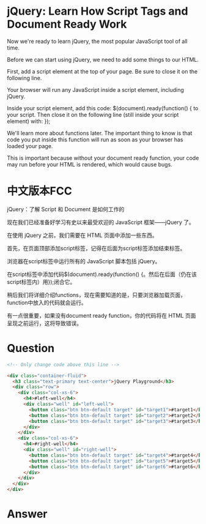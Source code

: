 #  jQuery: Learn How Script Tags and Document Ready Work
Now we're ready to learn jQuery, the most popular JavaScript tool of all time.

Before we can start using jQuery, we need to add some things to our HTML.

First, add a script element at the top of your page. Be sure to close it on the following line.

Your browser will run any JavaScript inside a script element, including jQuery.

Inside your script element, add this code: $(document).ready(function() { to your script. Then close it on the following line (still inside your script element) with: });

We'll learn more about functions later. The important thing to know is that code you put inside this function will run as soon as your browser has loaded your page.

This is important because without your document ready function, your code may run before your HTML is rendered, which would cause bugs.


# 中文版本FCC
jQuery：了解 Script 和 Document 是如何工作的

现在我们已经准备好学习有史以来最受欢迎的 JavaScript 框架——jQuery 了。

在使用 jQuery 之前，我们需要在 HTML 页面中添加一些东西。

首先，在页面顶部添加script标签，记得在后面为script标签添加结束标签。

浏览器在script标签中运行所有的 JavaScript 脚本包括 jQuery。

在script标签中添加代码$(document).ready(function() {。然后在后面（仍在该script标签内）用});闭合它。

稍后我们将详细介绍functions，现在需要知道的是，只要浏览器加载页面，function中放入的代码就会运行。

有一点很重要，如果没有document ready function，你的代码将在 HTML 页面呈现之前运行，这将导致错误。


# Question
```html
<!-- Only change code above this line -->

<div class="container-fluid">
  <h3 class="text-primary text-center">jQuery Playground</h3>
  <div class="row">
    <div class="col-xs-6">
      <h4>#left-well</h4>
      <div class="well" id="left-well">
        <button class="btn btn-default target" id="target1">#target1</button>
        <button class="btn btn-default target" id="target2">#target2</button>
        <button class="btn btn-default target" id="target3">#target3</button>
      </div>
    </div>
    <div class="col-xs-6">
      <h4>#right-well</h4>
      <div class="well" id="right-well">
        <button class="btn btn-default target" id="target4">#target4</button>
        <button class="btn btn-default target" id="target5">#target5</button>
        <button class="btn btn-default target" id="target6">#target6</button>
      </div>
    </div>
  </div>
</div>
```


# Answer
```html

```
